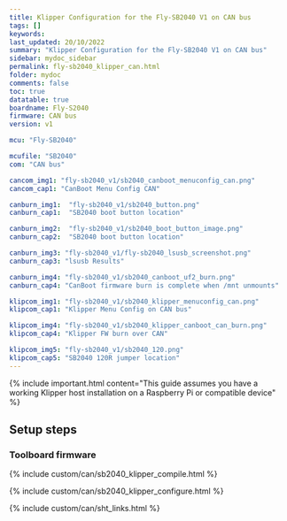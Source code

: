 ```yaml
---
title: Klipper Configuration for the Fly-SB2040 V1 on CAN bus
tags: []
keywords: 
last_updated: 20/10/2022
summary: "Klipper Configuration for the Fly-SB2040 V1 on CAN bus"
sidebar: mydoc_sidebar
permalink: fly-sb2040_klipper_can.html
folder: mydoc
comments: false
toc: true
datatable: true
boardname: Fly-S2040
firmware: CAN bus
version: v1

mcu: "Fly-SB2040"

mcufile: "SB2040"
com: "CAN bus"

cancom_img1: "fly-sb2040_v1/sb2040_canboot_menuconfig_can.png"
cancom_cap1: "CanBoot Menu Config CAN"

canburn_img1:  "fly-sb2040_v1/sb2040_button.png"
canburn_cap1:  "SB2040 boot button location" 

canburn_img2:  "fly-sb2040_v1/sb2040_boot_button_image.png"
canburn_cap2:  "SB2040 boot button location"

canburn_img3: "fly-sb2040_v1/fly-sb2040_lsusb_screenshot.png"
canburn_cap3: "lsusb Results"

canburn_img4: "fly-sb2040_v1/sb2040_canboot_uf2_burn.png"
canburn_cap4: "CanBoot firmware burn is complete when /mnt unmounts"

klipcom_img1: "fly-sb2040_v1/sb2040_klipper_menuconfig_can.png"
klipcom_cap1: "Klipper Menu Config on CAN bus"

klipcom_img4: "fly-sb2040_v1/sb2040_klipper_canboot_can_burn.png"
klipcom_cap4: "Klipper FW burn over CAN"

klipcom_img5: "fly-sb2040_v1/sb2040_120.png"
klipcom_cap5: "SB2040 120R jumper location"
---
```

{% include important.html content="This guide assumes you have a working Klipper host installation on a Raspberry Pi or compatible device" %}



## Setup steps

### Toolboard firmware

{% include custom/can/sb2040_klipper_compile.html %}

{% include custom/can/sb2040_klipper_configure.html %}

{% include custom/can/sht_links.html %}
